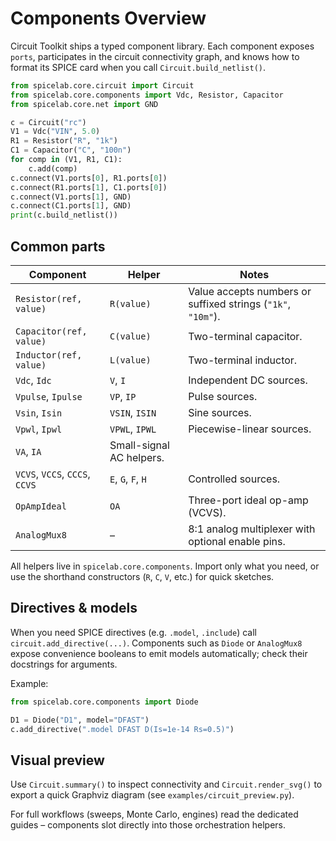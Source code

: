 # Components Overview

Circuit Toolkit ships a typed component library. Each component exposes
`ports`, participates in the circuit connectivity graph, and knows how to format
its SPICE card when you call `Circuit.build_netlist()`.

```python
from spicelab.core.circuit import Circuit
from spicelab.core.components import Vdc, Resistor, Capacitor
from spicelab.core.net import GND

c = Circuit("rc")
V1 = Vdc("VIN", 5.0)
R1 = Resistor("R", "1k")
C1 = Capacitor("C", "100n")
for comp in (V1, R1, C1):
    c.add(comp)
c.connect(V1.ports[0], R1.ports[0])
c.connect(R1.ports[1], C1.ports[0])
c.connect(V1.ports[1], GND)
c.connect(C1.ports[1], GND)
print(c.build_netlist())
```

## Common parts

| Component | Helper | Notes |
|-----------|--------|-------|
| `Resistor(ref, value)` | `R(value)` | Value accepts numbers or suffixed strings (`"1k"`, `"10m"`). |
| `Capacitor(ref, value)` | `C(value)` | Two-terminal capacitor. |
| `Inductor(ref, value)` | `L(value)` | Two-terminal inductor. |
| `Vdc`, `Idc` | `V`, `I` | Independent DC sources. |
| `Vpulse`, `Ipulse` | `VP`, `IP` | Pulse sources. |
| `Vsin`, `Isin` | `VSIN`, `ISIN` | Sine sources. |
| `Vpwl`, `Ipwl` | `VPWL`, `IPWL` | Piecewise-linear sources. |
| `VA`, `IA` | Small-signal AC helpers. |
| `VCVS`, `VCCS`, `CCCS`, `CCVS` | `E`, `G`, `F`, `H` | Controlled sources. |
| `OpAmpIdeal` | `OA` | Three-port ideal op-amp (VCVS). |
| `AnalogMux8` | – | 8:1 analog multiplexer with optional enable pins. |

All helpers live in `spicelab.core.components`. Import only what you need, or
use the shorthand constructors (`R`, `C`, `V`, etc.) for quick sketches.

## Directives & models

When you need SPICE directives (e.g. `.model`, `.include`) call
`circuit.add_directive(...)`. Components such as `Diode` or `AnalogMux8`
expose convenience booleans to emit models automatically; check their docstrings
for arguments.

Example:
```python
from spicelab.core.components import Diode

D1 = Diode("D1", model="DFAST")
c.add_directive(".model DFAST D(Is=1e-14 Rs=0.5)")
```

## Visual preview

Use `Circuit.summary()` to inspect connectivity and `Circuit.render_svg()` to
export a quick Graphviz diagram (see `examples/circuit_preview.py`).

For full workflows (sweeps, Monte Carlo, engines) read the dedicated guides –
components slot directly into those orchestration helpers.
